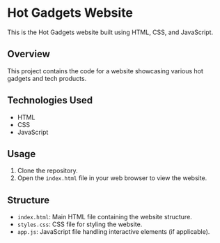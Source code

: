 # Hot Gadgets Website

This is the Hot Gadgets website built using HTML, CSS, and JavaScript.

## Overview

This project contains the code for a website showcasing various hot gadgets and tech products.

## Technologies Used

- HTML
- CSS
- JavaScript

## Usage

1. Clone the repository.
2. Open the `index.html` file in your web browser to view the website.

## Structure

- `index.html`: Main HTML file containing the website structure.
- `styles.css`: CSS file for styling the website.
- `app.js`: JavaScript file handling interactive elements (if applicable).
